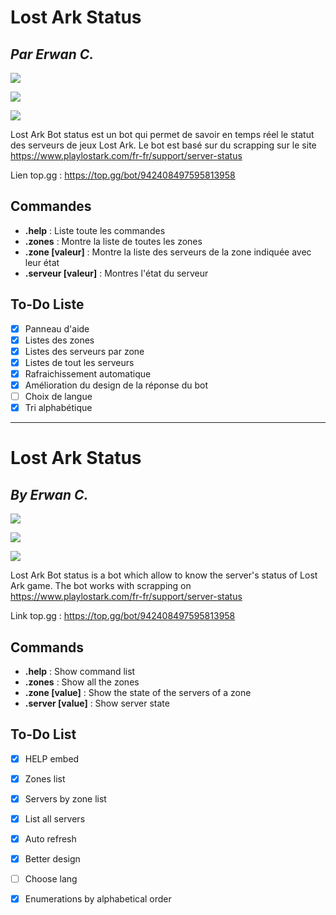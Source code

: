 # Lost Ark Status
## _Par Erwan C._

[![](https://img.shields.io/badge/Discord-7289DA?style=for-the-badge&logo=discord&logoColor=white)](https://discord.com/api/oauth2/authorize?client_id=942408497595813958&permissions=2048&scope=bot)

![](http://ForTheBadge.com/images/badges/made-with-python.svg)

[![](https://img.shields.io/badge/PayPal-00457C?style=for-the-badge&logo=paypal&logoColor=white)](https://paypal.me/erwanclx)

Lost Ark Bot status est un bot qui permet de savoir en temps réel le statut des serveurs de jeux Lost Ark.
Le bot est basé sur du scrapping sur le site https://www.playlostark.com/fr-fr/support/server-status


Lien top.gg : https://top.gg/bot/942408497595813958

## Commandes

- **.help** : Liste toute les commandes
- **.zones** : Montre la liste de toutes les zones
- **.zone [valeur]** : Montre la liste des serveurs de la zone indiquée avec leur état
- **.serveur [valeur]** : Montres l'état du serveur

## To-Do Liste
- [x] Panneau d'aide
- [x] Listes des zones
- [x] Listes des serveurs par zone
- [x] Listes de tout les serveurs
- [x] Rafraichissement automatique
- [x] Amélioration du design de la réponse du bot 
- [ ] Choix de langue
- [x] Tri alphabétique 

-------------

# Lost Ark Status
## _By Erwan C._

[![](https://img.shields.io/badge/Discord-7289DA?style=for-the-badge&logo=discord&logoColor=white)](https://discord.com/api/oauth2/authorize?client_id=942408497595813958&permissions=2048&scope=bot)

![](http://ForTheBadge.com/images/badges/made-with-python.svg)

[![](https://img.shields.io/badge/PayPal-00457C?style=for-the-badge&logo=paypal&logoColor=white)](https://paypal.me/erwanclx)

Lost Ark Bot status is a bot which allow to know the server's status of Lost Ark game.
The bot works with scrapping on https://www.playlostark.com/fr-fr/support/server-status


Link top.gg : https://top.gg/bot/942408497595813958

## Commands

- **.help** : Show command list
- **.zones** : Show all the zones
- **.zone [value]** : Show the state of the servers of a zone
- **.server [value]** : Show server state

## To-Do List
- [x] HELP embed
- [x] Zones list
- [x] Servers by zone list
- [x] List all servers
- [x] Auto refresh
- [x] Better design
- [ ] Choose lang
- [x] Enumerations by alphabetical order


